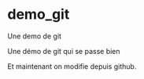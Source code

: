 # demo_git
Une demo de git 

Une démo de git qui se passe bien

Et maintenant on modifie depuis github. 
